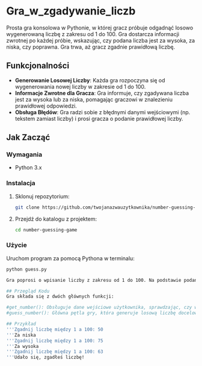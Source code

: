 # Gra_w_zgadywanie_liczb

Prosta gra konsolowa w Pythonie, w której gracz próbuje odgadnąć losowo wygenerowaną liczbę z zakresu od 1 do 100. Gra dostarcza informacji zwrotnej po każdej próbie, wskazując, czy podana liczba jest za wysoka, za niska, czy poprawna. Gra trwa, aż gracz zgadnie prawidłową liczbę.

## Funkcjonalności

- **Generowanie Losowej Liczby**: Każda gra rozpoczyna się od wygenerowania nowej liczby w zakresie od 1 do 100.
- **Informacje Zwrotne dla Gracza**: Gra informuje, czy zgadywana liczba jest za wysoka lub za niska, pomagając graczowi w znalezieniu prawidłowej odpowiedzi.
- **Obsługa Błędów**: Gra radzi sobie z błędnymi danymi wejściowymi (np. tekstem zamiast liczby) i prosi gracza o podanie prawidłowej liczby.

## Jak Zacząć

### Wymagania

- Python 3.x

### Instalacja

1. Sklonuj repozytorium:
   ```bash
   git clone https://github.com/twojanazwauzytkownika/number-guessing-game.git
2. Przejdź do katalogu z projektem:
    ```bash
    cd number-guessing-game

### Użycie

Uruchom program za pomocą Pythona w terminalu:
```bash
python guess.py

Gra poprosi o wpisanie liczby z zakresu od 1 do 100. Na podstawie podanego numeru gra poinformuje, czy jest on „Za wysoki” czy „Za niski”, aż gracz zgadnie prawidłową liczbę.

## Przegląd Kodu
Gra składa się z dwóch głównych funkcji:

#get_number(): Obsługuje dane wejściowe użytkownika, sprawdzając, czy wpisana wartość jest liczbą całkowitą w wymaganym zakresie.
#guess_number(): Główna pętla gry, która generuje losową liczbę docelową, porównuje ją z liczbami podanymi przez użytkownika i dostarcza informacji zwrotnej do momentu, aż gracz wygra.

## Przykład
'''Zgadnij liczbę między 1 a 100: 50
'''Za niska
'''Zgadnij liczbę między 1 a 100: 75
'''Za wysoka
'''Zgadnij liczbę między 1 a 100: 63
'''Udało się, zgadłeś liczbę!
